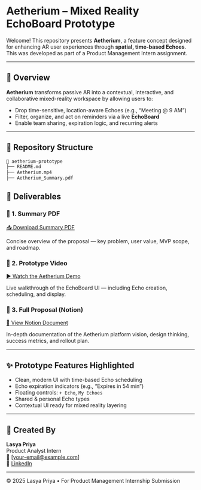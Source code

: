 # Aetherium – Mixed Reality EchoBoard Prototype

Welcome! This repository presents **Aetherium**, a feature concept designed for enhancing AR user experiences through **spatial, time-based Echoes**. This was developed as part of a Product Management Intern assignment.

---

## 🧠 Overview

**Aetherium** transforms passive AR into a contextual, interactive, and collaborative mixed-reality workspace by allowing users to:

- Drop time-sensitive, location-aware Echoes (e.g., “Meeting @ 9 AM”)
- Filter, organize, and act on reminders via a live **EchoBoard**
- Enable team sharing, expiration logic, and recurring alerts

---
## 📁 Repository Structure
```bash
📁 aetherium-prototype
├── README.md
├── Aetherium.mp4
├── Aetherium_Summary.pdf
```
## 📎 Deliverables

### 📄 1. Summary PDF  
[📥 Download Summary PDF](./Aetherium_Summary.pdf)

Concise overview of the proposal — key problem, user value, MVP scope, and roadmap.

### 🎥 2. Prototype Video  
[▶️ Watch the Aetherium Demo](./Aetherium.mp4)

Live walkthrough of the EchoBoard UI — including Echo creation, scheduling, and display.

### 🧾 3. Full Proposal (Notion)  
[🔗 View Notion Document](https://coherent-dugout-3c4.notion.site/Feature-Platform-Proposal-Aetherium-The-Living-World-Engine-1ff7279ab99a80928648eab3b21c0c9f)

In-depth documentation of the Aetherium platform vision, design thinking, success metrics, and rollout plan.

---

## ✨ Prototype Features Highlighted

- Clean, modern UI with time-based Echo scheduling
- Echo expiration indicators (e.g., “Expires in 54 min”)
- Floating controls: `+ Echo`, `My Echoes`
- Shared & personal Echo types
- Contextual UI ready for mixed reality layering

---

## 👤 Created By

**Lasya Priya**  
Product Analyst Intern  
📧 [your-email@example.com]  
🔗 [LinkedIn](https://linkedin.com/in/yourname)

---

© 2025 Lasya Priya • For Product Management Internship Submission
